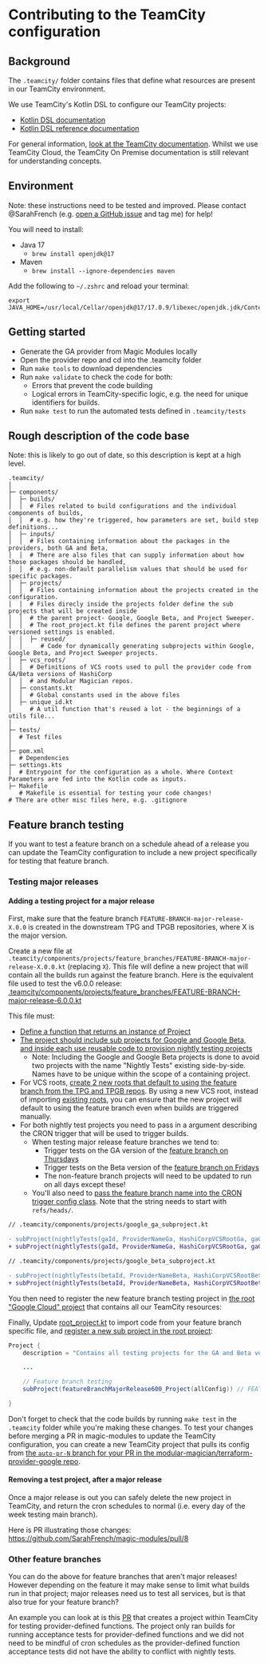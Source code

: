 # Contributing to the TeamCity configuration

## Background

The `.teamcity/` folder contains files that define what resources are present in our TeamCity environment.

We use TeamCity's Kotlin DSL to configure our TeamCity projects:
* [Kotlin DSL documentation](https://www.jetbrains.com/help/teamcity/kotlin-dsl.html)
* [Kotlin DSL reference documentation](https://teamcity.jetbrains.com/app/dsl-documentation/index.html)

For general information, [look at the TeamCity documentation](https://www.jetbrains.com/help/teamcity/teamcity-documentation.html). Whilst we use TeamCity Cloud, the TeamCity On Premise documentation is still relevant for understanding concepts.

## Environment

Note: these instructions need to be tested and improved. Please contact @SarahFrench (e.g. [open a GitHub issue](https://github.com/hashicorp/terraform-provider-google/issues/new?assignees=&labels=technical-debt&projects=&template=11_developer_productivity.md) and tag me) for help!

You will need to install:
* Java 17
    * `brew install openjdk@17`
* Maven
    * `brew install --ignore-dependencies maven`

Add the following to `~/.zshrc` and reload your terminal:

```
export JAVA_HOME=/usr/local/Cellar/openjdk@17/17.0.9/libexec/openjdk.jdk/Contents/Home
```


## Getting started

* Generate the GA provider from Magic Modules locally
* Open the provider repo and cd into the .teamcity folder
* Run `make tools` to download dependencies
* Run `make validate` to check the code for both:
    * Errors that prevent the code building
    * Logical errors in TeamCity-specific logic, e.g. the need for unique identifiers for builds.
* Run `make test` to run the automated tests defined in `.teamcity/tests`

## Rough description of the code base

Note: this is likely to go out of date, so this description is kept at a high level.

```
.teamcity/
│
├─ components/
│  ├─ builds/
│  │  # Files related to build configurations and the individual components of builds,
│  │  # e.g. how they're triggered, how parameters are set, build step definitions...
│  ├─ inputs/
│  │  # Files containing information about the packages in the providers, both GA and Beta,
│  │  # There are also files that can supply information about how those packages should be handled, 
│  │  # e.g. non-default parallelism values that should be used for specific packages.
│  ├─ projects/
│  │  # Files containing information about the projects created in the configuration.
│  │  # Files direcly inside the projects folder define the sub projects that will be created inside
│  │  # the parent project- Google, Google Beta, and Project Sweeper.
│  │  # The root_project.kt file defines the parent project where versioned settings is enabled.
│  │  ├─ reused/
│  │     # Code for dynamically generating subprojects within Google, Google Beta, and Project Sweeper projects.
│  ├─ vcs_roots/
│  │  # Definitions of VCS roots used to pull the provider code from GA/Beta versions of HashiCorp
│  │  # and Modular Magician repos.
│  ├─ constants.kt
│  │  # Global constants used in the above files
│  ├─ unique_id.kt
│     # A util function that's reused a lot - the beginnings of a utils file...
│
├─ tests/
│  # Test files
│
├─ pom.xml
│  # Dependencies
├─ settings.kts
│  # Entrypoint for the configuration as a whole. Where Context Parameters are fed into the Kotlin code as inputs.
├─ Makefile
   # Makefile is essential for testing your code changes!
# There are other misc files here, e.g. .gitignore
```

## Feature branch testing

If you want to test a feature branch on a schedule ahead of a release you can update the TeamCity configuration to include a new project specifically for testing that feature branch.

### Testing major releases

#### Adding a testing project for a major release

First, make sure that the feature branch `FEATURE-BRANCH-major-release-X.0.0` is created in the downstream TPG and TPGB repositories, where X is the major version.

Create a new file at `.teamcity/components/projects/feature_branches/FEATURE-BRANCH-major-release-X.0.0.kt` (replacing `X`). This file will define a new project that will contain all the builds run against the feature branch. Here is the equivalent file used to test the v6.0.0 release: [.teamcity/components/projects/feature_branches/FEATURE-BRANCH-major-release-6.0.0.kt](https://github.com/GoogleCloudPlatform/magic-modules/blob/main/mmv1/third_party/terraform/.teamcity/components/projects/feature_branches/FEATURE-BRANCH-major-release-6.0.0.kt)

This file must:

* [Define a function that returns an instance of Project](https://github.com/GoogleCloudPlatform/magic-modules/blob/30ab2a2eea61cc34f439ddfe7cf840abf746ab1f/mmv1/third_party/terraform/.teamcity/components/projects/feature_branches/FEATURE-BRANCH-major-release-6.0.0.kt#L50)
* [The project should include sub projects for Google and Google Beta, and inside each use reusable code to provision nightly testing projects](https://github.com/GoogleCloudPlatform/magic-modules/blob/main/mmv1/third_party/terraform/.teamcity/components/projects/feature_branches/FEATURE-BRANCH-major-release-6.0.0.kt#L59-L97)
    * Note: Including the Google and Google Beta projects is done to avoid two projects with the name "Nightly Tests" existing side-by-side. Names have to be unique within the scope of a containing project.
* For VCS roots, [create 2 new roots that default to using the feature branch from the TPG and TPGB repos](https://github.com/GoogleCloudPlatform/magic-modules/blob/main/mmv1/third_party/terraform/.teamcity/components/projects/feature_branches/FEATURE-BRANCH-major-release-6.0.0.kt#L22-L38). By using a new VCS root, instead of importing [existing roots](https://github.com/GoogleCloudPlatform/magic-modules/blob/main/mmv1/third_party/terraform/.teamcity/components/vcs_roots/vcs_roots.kt#L14-L32), you can ensure that the new project will default to using the feature branch even when builds are triggered manually.
* For both nightly test projects you need to pass in a argument describing the CRON trigger that will be used to trigger builds.
    * When testing major release feature branches we tend to:
        * Trigger tests on the GA version of the [feature branch on Thursdays](https://github.com/GoogleCloudPlatform/magic-modules/blob/30ab2a2eea61cc34f439ddfe7cf840abf746ab1f/mmv1/third_party/terraform/.teamcity/components/projects/feature_branches/FEATURE-BRANCH-major-release-6.0.0.kt#L72)
        * Trigger tests on the Beta version of the [feature branch on Fridays](https://github.com/GoogleCloudPlatform/magic-modules/blob/30ab2a2eea61cc34f439ddfe7cf840abf746ab1f/mmv1/third_party/terraform/.teamcity/components/projects/feature_branches/FEATURE-BRANCH-major-release-6.0.0.kt#L92)
        * The non-feature branch projects will need to be updated to run on all days except these!
    * You'll also need to [pass the feature branch name into the CRON trigger config class](https://github.com/GoogleCloudPlatform/magic-modules/blob/2778e6b73d802c6709d10d56fc3b8a3891168e6e/mmv1/third_party/terraform/.teamcity/components/projects/feature_branches/FEATURE-BRANCH-major-release-6.0.0.kt#L71). Note that the string needs to start with `refs/heads/`.

```diff
// .teamcity/components/projects/google_ga_subproject.kt

- subProject(nightlyTests(gaId, ProviderNameGa, HashiCorpVCSRootGa, gaConfig))
+ subProject(nightlyTests(gaId, ProviderNameGa, HashiCorpVCSRootGa, gaConfig, NightlyTriggerConfiguration(daysOfWeek="1-4,6-7"))) // All nights except Thursday (5) for GA; feature branch testing happens on Thursdays and TeamCity numbers days Sun=1...Sat=7

// .teamcity/components/projects/google_beta_subproject.kt

- subProject(nightlyTests(betaId, ProviderNameBeta, HashiCorpVCSRootBeta, betaConfig))
+ subProject(nightlyTests(betaId, ProviderNameBeta, HashiCorpVCSRootBeta, betaConfig, NightlyTriggerConfiguration(daysOfWeek="1-5,7"))) // All nights except Friday (6) for Beta; feature branch testing happens on Fridays and TeamCity numbers days Sun=1...Sat=7
```


You then need to register the new feature branch testing project in [the root "Google Cloud" project](https://hashicorp.teamcity.com/project/TerraformProviders_GoogleCloud) that contains all our TeamCity resources:

Finally, Update [root_project.kt](https://github.com/GoogleCloudPlatform/magic-modules/blob/main/mmv1/third_party/terraform/.teamcity/components/projects/root_project.kt) to import code from your feature branch specific file, and [register a new sub project in the root project](https://github.com/GoogleCloudPlatform/magic-modules/blob/30ab2a2eea61cc34f439ddfe7cf840abf746ab1f/mmv1/third_party/terraform/.teamcity/components/projects/root_project.kt#L67-L68):

```java
Project {
    description = "Contains all testing projects for the GA and Beta versions of the Google provider."

    ...

    // Feature branch testing
    subProject(featureBranchMajorRelease600_Project(allConfig)) // FEATURE-BRANCH-major-release-6.0.0

}
```

Don't forget to check that the code builds by running `make test` in the `.teamcity` folder while you're making these changes. To test your changes before merging a PR in magic-modules to update the TeamCity configuration, you can create a new TeamCity project that pulls its config from [the `auto-pr-N` branch for your PR in the modular-magician/terraform-provider-google repo](https://github.com/GoogleCloudPlatform/magic-modules/pull/11104#issuecomment-2206785710).

#### Removing a test project, after a major release

Once a major release is out you can safely delete the new project in TeamCity, and return the cron schedules to normal (i.e. every day of the week testing main branch).

Here is PR illustrating those changes: https://github.com/SarahFrench/magic-modules/pull/8

### Other feature branches

You can do the above for feature branches that aren't major releases! However depending on the feature it may make sense to limit what builds run in that project; major releases need us to test all services, but is that also true for your feature branch?

An example you can look at is this [PR](https://github.com/GoogleCloudPlatform/magic-modules/pull/10088) that creates a project within TeamCity for testing provider-defined functions. The project only ran builds for running acceptance tests for provider-defined functions and we did not need to be mindful of cron schedules as the provider-defined function acceptance tests did not have the ability to conflict with nightly tests.
